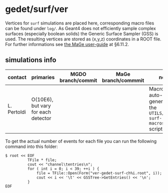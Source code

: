 # gedet/surf/ver
Vertices for `surf` simulations are placed here, corresponding macro files can be found under `log/`. As Geant4 does not efficiently sample complex surfaces (especially boolean solids) the Generic Surface Sampler (GSS) is used. The resulting vertices are stored as (x,y,z) coordinates in a ROOT file. For further informations see [the MaGe user-guide](https://github.com/mppmu/gerda-snippets/blob/master/MaGe-macros/MaGe-userguide.pdf) at §6.11.2.

## simulations info

| contact     | primaries | MGDO branch/commit    | MaGe branch/commmit        | notes |
| ----------- | --------- | --------------------- | -------------------------- | ----- |
| L. Pertoldi | O(10E6), but vary for each detector |  |  | Macros are auto-genereted by the `UTILS/create-surf-macros.jl` script |

To get the actual number of events for each file you can run the following command into this folder:
```shell
$ root << EOF
          TFile * file;
          cout << "channel\tentries\n";
          for ( int i = 0; i < 39; ++i ) {
              file = TFile::Open(Form("ver-gedet-surf-ch%i.root", i));
              cout << i << '\t' << GSSTree->GetEntries() << '\n';
          }
EOF
```
